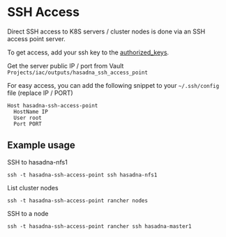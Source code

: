 # SSH Access

Direct SSH access to K8S servers / cluster nodes is done via an SSH access point server.

To get access, add your ssh key to the [authorized_keys](https://github.com/hasadna/hasadna-iac/blob/main/modules/hasadna/locals.tf).

Get the server public IP / port from Vault `Projects/iac/outputs/hasadna_ssh_access_point`

For easy access, you can add the following snippet to your `~/.ssh/config` file (replace IP / PORT)

```
Host hasadna-ssh-access-point
  HostName IP
  User root
  Port PORT
```

## Example usage

SSH to hasadna-nfs1

```
ssh -t hasadna-ssh-access-point ssh hasadna-nfs1
```

List cluster nodes

```
ssh -t hasadna-ssh-access-point rancher nodes
```

SSH to a node

```
ssh -t hasadna-ssh-access-point rancher ssh hasadna-master1
```
